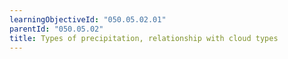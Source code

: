 ```yaml
---
learningObjectiveId: "050.05.02.01"
parentId: "050.05.02"
title: Types of precipitation, relationship with cloud types
---
```


